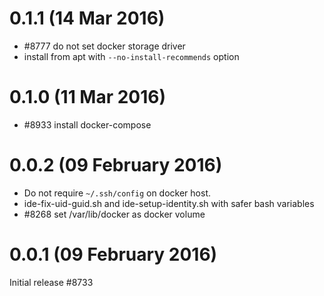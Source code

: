 # 0.1.1 (14 Mar 2016)

* #8777 do not set docker storage driver
* install from apt with `--no-install-recommends` option

# 0.1.0 (11 Mar 2016)

* #8933 install docker-compose

# 0.0.2 (09 February 2016)

* Do not require `~/.ssh/config` on docker host.
* ide-fix-uid-guid.sh and ide-setup-identity.sh with safer bash variables
* #8268 set /var/lib/docker as docker volume

# 0.0.1 (09 February 2016)

Initial release #8733
